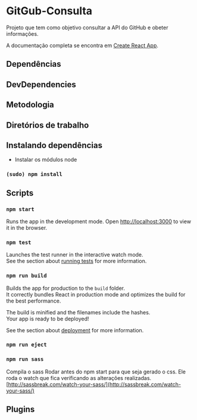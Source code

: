 
# GitGub-Consulta

Projeto que tem como objetivo consultar a API do GitHub e obeter informações.

A documentação completa se encontra em [Create React App](https://github.com/facebookincubator/create-react-app).

## Dependências

## DevDependencies

## Metodologia

## Diretórios de trabalho

## Instalando dependências

- Instalar os módulos node

### `(sudo) npm install`

## Scripts

### `npm start`

Runs the app in the development mode.
Open [http://localhost:3000](http://localhost:3000) to view it in the browser.

### `npm test`

Launches the test runner in the interactive watch mode.<br>
See the section about [running tests](#running-tests) for more information.

### `npm run build`

Builds the app for production to the `build` folder.<br>
It correctly bundles React in production mode and optimizes the build for the best performance.

The build is minified and the filenames include the hashes.<br>
Your app is ready to be deployed!

See the section about [deployment](#deployment) for more information.

### `npm run eject`

### `npm run sass`
Compila o sass
Rodar antes do npm start para que seja gerado o css.
Ele roda o watch que fica verificando as alterações realizadas.
[http://sassbreak.com/watch-your-sass/](http://sassbreak.com/watch-your-sass/)

## Plugins
